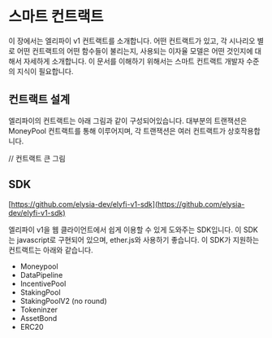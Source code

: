 # 스마트 컨트랙트

이 장에서는 엘리파이 v1 컨트랙트를 소개합니다. 어떤 컨트랙트가 있고, 각 시나리오 별로 어떤 컨트랙트의 어떤 함수들이 불리는지, 사용되는 이자율 모델은 어떤 것인지에 대해서 자세하게 소개합니다. 이 문서를 이해하기 위해서는 스마트 컨트랙트 개발자 수준의 지식이 필요합니다.

## 컨트랙트 설계

엘리파이의 컨트랙트는 아래 그림과 같이 구성되어있습니다. 대부분의 트랜잭션은 MoneyPool 컨트랙트를 통해 이루어지며, 각 트랜잭션은 여러 컨트랙트가 상호작용합니다.

// 컨트랙트 큰 그림

## SDK

[https://github.com/elysia-dev/elyfi-v1-sdk](https://github.com/elysia-dev/elyfi-v1-sdk)

엘리파이 v1을 웹 클라이언트에서 쉽게 이용할 수 있게 도와주는 SDK입니다. 이 SDK는 javascript로 구현되어 있으며, ether.js와 사용하기 좋습니다. 이 SDK가 지원하는 컨트랙트는 아래와 같습니다. 

- Moneypool
- DataPipeline
- IncentivePool
- StakingPool
- StakingPoolV2 (no round)
- Tokeninzer
- AssetBond
- ERC20